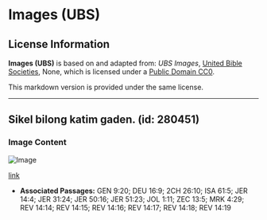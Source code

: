 # Images (UBS)

## License Information

**Images (UBS)** is based on and adapted from: _UBS Images_, [United Bible Societies](https://unitedbiblesocieties.org/), None, which is licensed under a [Public Domain CC0](https://creativecommons.org/public-domain/cc0/).

This markdown version is provided under the same license.



--------------------------------

## Sikel bilong katim gaden. (id: 280451)

### Image Content

![Image](https://cdn.aquifer.bible/aquifer-content/resources/Media/WEB-0320_cutting_grain_sickle.jpg)

[link](https://cdn.aquifer.bible/aquifer-content/resources/Media/WEB-0320_cutting_grain_sickle.jpg)

* **Associated Passages:** GEN 9:20; DEU 16:9; 2CH 26:10; ISA 61:5; JER 14:4; JER 31:24; JER 50:16; JER 51:23; JOL 1:11; ZEC 13:5; MRK 4:29; REV 14:14; REV 14:15; REV 14:16; REV 14:17; REV 14:18; REV 14:19

